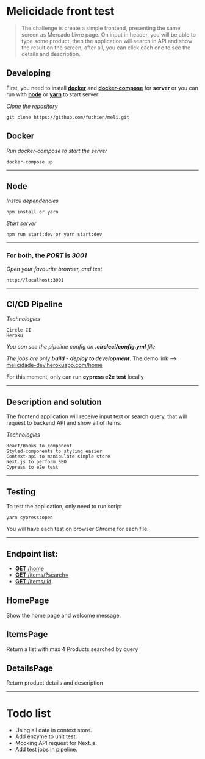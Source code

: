 # Melicidade front test

> The challenge is create a simple frontend, presenting the same screen as Mercado Livre page. On input in header, you will be able to type some product, then the application will search in API and show the result on the screen, after all, you can click each one to see the details and description.

## Developing

First, you need to install [**docker**](#Docker) and [**docker-compose**](https://docs.docker.com/compose/install) for **server** or you can run with [**node**](#Node) or [**yarn**](#Node) to start server

_Clone the repository_

```
git clone https://github.com/fuchien/meli.git
```

## Docker

_Run docker-compose to start the server_

```
docker-compose up
```

---

## Node

_Install dependencies_

```
npm install or yarn
```

_Start server_

```
npm run start:dev or yarn start:dev
```

---

### For both, the _PORT_ is _3001_

_Open your favourite browser, and test_

```
http://localhost:3001
```

---

## CI/CD Pipeline

_Technologies_

```
Circle CI
Heroku
```

_You can see the pipeline config on **.circleci/config.yml** file_

_The jobs are only **build** - **deploy to development**_. The demo link --> [melicidade-dev.herokuapp.com/home](https://melicidade-dev.herokuapp.com/home)

For this moment, only can run **cypress e2e test** locally

---

## Description and solution

The frontend application will receive input text or search query, that will request to backend API and show all of items.

_Technologies_

```
React/Hooks to component
Styled-components to styling easier
Context-api to manipulate simple store
Next.js to perform SEO
Cypress to e2e test
```

---

## Testing

To test the application, only need to run script

```
yarn cypress:open
```

You will have each test on browser _Chrome_ for each file.

---

## Endpoint list:

-   [**GET** /home](#HomePage)
-   [**GET** /items/?search=](#ItemsPage)
-   [**GET** /items/:id](#DetailsPage)

## HomePage

Show the home page and welcome message.

## ItemsPage

Return a list with max 4 Products searched by query

## DetailsPage

Return product details and description

---

# Todo list

-   Using all data in context store.
-   Add enzyme to unit test.
-   Mocking API request for Next.js.
-   Add test jobs in pipeline.
